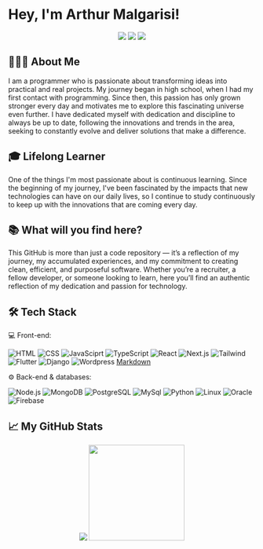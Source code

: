 <h1 align="left">Hey, I'm Arthur Malgarisi!</h1>
<p align="center">
<a style="border-radius href="https://www.instagram.com/arthurmalgarisi/" target="_blank"><img src="https://img.shields.io/badge/-Instagram-%23E4405F?style=for-the-badge&logo=instagram&logoColor=white" target="_blank"></a>
  <a  href = "https://mail.google.com/mail/u/0/?pli=1#inbox?compose=GTvVlcSDZqtfnTQGSgHPTffkFHpSxThHwdzcJGMRFLnCpzCvvktJXNbNnRrKRwNMKvtpHTjLtDFTj"><img src="https://img.shields.io/badge/-Gmail-%23333?style=for-the-badge&logo=gmail&logoColor=white" target="_blank"></a>
  <a href="https://www.linkedin.com/in/arthur-malgarisi-aguiar/" target="_blank"><img src="https://img.shields.io/badge/-LinkedIn-%230077B5?style=for-the-badge&logo=linkedin&logoColor=white" target="_blank"></a> 
</p>



## 👨🏻‍💻  About Me

I am a programmer who is passionate about transforming ideas into practical and real projects. My journey began in high school, when I had my first contact with programming. Since then, this passion has only grown stronger every day and motivates me to explore this fascinating universe even further. I have dedicated myself with dedication and discipline to always be up to date, following the innovations and trends in the area, seeking to constantly evolve and deliver solutions that make a difference.

## 🎓  Lifelong Learner

One of the things I'm most passionate about is continuous learning. Since the beginning of my journey, I've been fascinated by the impacts that new technologies can have on our daily lives, so I continue to study continuously to keep up with the innovations that are coming every day.

## 📚  What will you find here?

This GitHub is more than just a code repository — it’s a reflection of my journey, my accumulated experiences, and my commitment to creating clean, efficient, and purposeful software. Whether you’re a recruiter, a fellow developer, or someone looking to learn, here you’ll find an authentic reflection of my dedication and passion for technology.

## 🛠️ Tech Stack

💻  Front-end:

![HTML](https://camo.githubusercontent.com/5a19b951608eb657171b0a2214d0ecac68dd93630d04a1672cc146912c0cf005/68747470733a2f2f696d672e736869656c64732e696f2f62616467652f2d48544d4c2d3333333333333f7374796c653d666c6174266c6f676f3d48544d4c35)
![CSS](https://camo.githubusercontent.com/7d87678018743408af4b8d38ace19b8006c324e67fd2d4800f2baec7ada3c418/68747470733a2f2f696d672e736869656c64732e696f2f62616467652f2d4353532d3333333333333f7374796c653d666c6174266c6f676f3d43535333266c6f676f436f6c6f723d313537324236)
![JavaSciprt](https://camo.githubusercontent.com/849a6060207020da1289e5e796ab5313646ae5cac8a6bee756d8d55f59efa19f/68747470733a2f2f696d672e736869656c64732e696f2f62616467652f2d4a6176615363726970742d3333333333333f7374796c653d666c6174266c6f676f3d6a617661736372697074)
![TypeScript](https://camo.githubusercontent.com/578c92902e9868515a7b2716611a0f6a3ae8421e0b19e4b9458c8f007198aa64/68747470733a2f2f696d672e736869656c64732e696f2f62616467652f2d547970655363726970742d3333333333333f7374796c653d666c6174266c6f676f3d74797065736372697074266c6f676f436f6c6f723d324437394337)
![React](https://camo.githubusercontent.com/7c93bbc57eb6905b1ed71e40e206bfd9c36cbdcb400d2f9c5c4a3dbf9a188b42/68747470733a2f2f696d672e736869656c64732e696f2f62616467652f2d52656163742d3333333333333f7374796c653d666c6174266c6f676f3d7265616374)
![Next.js](https://camo.githubusercontent.com/4a0c160ac8c31d10b29b80ebb9a926db0918f346cb84da6ef7789a43ae3b7524/68747470733a2f2f696d672e736869656c64732e696f2f62616467652f2d4e6578742e6a732d3333333333333f7374796c653d666c6174266c6f676f3d6e6578742e6a73)
![Tailwind](https://camo.githubusercontent.com/478ca9225efb3770de84bdd732f15acf45297cbd5da05bc3e7e109de5e01ad42/68747470733a2f2f696d672e736869656c64732e696f2f62616467652f2d5461696c77696e642d3333333333333f7374796c653d666c6174266c6f676f3d7461696c77696e642d637373)
![Flutter](https://img.shields.io/badge/Flutter-323330?style=flat&logo=flutter)
![Django](https://img.shields.io/badge/Django-323330?style=flat&logo=django)
![Wordpress](https://img.shields.io/badge/Wordpress-323330?style=flat&logo=wordpress&logoColor=white)
[Markdown](https://camo.githubusercontent.com/36c7f66ddb89a47365bf4a7f2796222d41cb1ffea343f3b6c858712a0403642a/68747470733a2f2f696d672e736869656c64732e696f2f62616467652f4d61726b646f776e2d3332333333303f7374796c653d666c6174266c6f676f3d6d61726b646f776e266c6f676f436f6c6f723d7768697465)

⚙️  Back-end & databases:

![Node.js](https://camo.githubusercontent.com/62a847db75120ad782ac4c0d5d2c86476586fe127e3b9a355c38e5aa85623ae1/68747470733a2f2f696d672e736869656c64732e696f2f62616467652f2d4e6f64652e6a732d3333333333333f7374796c653d666c6174266c6f676f3d6e6f64652e6a73)
![MongoDB](https://camo.githubusercontent.com/4368afa077506070b51e1cde7479b2de4b8efb7ec45433f878c3ed564612d056/68747470733a2f2f696d672e736869656c64732e696f2f62616467652f2d4d6f6e676f44422d3333333333333f7374796c653d666c6174266c6f676f3d6d6f6e676f6462)
![PostgreSQL](https://camo.githubusercontent.com/ab1bc181e003a1bd21b603af4931dbd22096ae6022a11541ffbdeac77894aaf0/68747470733a2f2f696d672e736869656c64732e696f2f62616467652f2d506f737467726553514c2d3333333333333f7374796c653d666c6174266c6f676f3d706f737467726573716c)
![MySql](https://img.shields.io/badge/MySQL-323330?style=flat&logo=mysql)
![Python](https://img.shields.io/badge/Python-323330?style=flat&logo=python)
![Linux](https://img.shields.io/badge/Linux-323330?style=flat&logo=linux&logoColor=white)
![Oracle](https://img.shields.io/badge/Oracle-323330?style=flat&logo=oracle&logoColor=white)
![Firebase](https://img.shields.io/badge/firebase-323330?style=flat&logo=firebase)


## 📈 My GitHub Stats

<p align="center">
  <img  src="https://github-readme-stats.vercel.app/api?username=ArthurMalgarisi&show_icons=true&ayout=compact&langs_count=6&theme=tokyonight"/>
  <img height="195em" src="https://github-readme-stats.vercel.app/api/top-langs/?username=ArthurMalgarisi&layout=compact&langs_count=6&theme=tokyonight"/>
</p>
